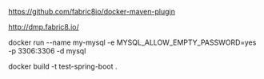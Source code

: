 https://github.com/fabric8io/docker-maven-plugin

http://dmp.fabric8.io/

docker run --name my-mysql -e MYSQL_ALLOW_EMPTY_PASSWORD=yes -p 3306:3306 -d mysql

docker build -t test-spring-boot .